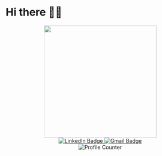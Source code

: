 <h1>
  Hi there 👋🏻
</h1>    
<div id="header" display="block" align="center">
  <img src="https://media.giphy.com/media/24652QfeZzNIPzoH36/giphy.gif" width="300px"/>
</div>
<div id="buttons" align="center">
<div id="badges">
  <a href="your-linkedin-URL">
    <img src="https://img.shields.io/badge/LinkedIn-blue?style=for-the-badge&logo=linkedin&logoColor=white" alt="LinkedIn Badge"/>
  </a>
  <a href="mailto:alexisobenavidez@gmail.com"">
    <img src="https://img.shields.io/badge/Gmail-red?style=for-the-badge&logo=gmail&logoColor=white" alt="Gmail Badge"/>
  </a>
</div>
<img src="https://komarev.com/ghpvc/?username=alexisbenavidez99&style=flat-square&color=blue" alt="Profile Counter"/>
</div>                                                                                                                     
                                                                                                              
